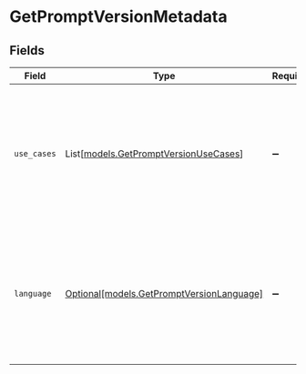 # GetPromptVersionMetadata


## Fields

| Field                                                                                                                     | Type                                                                                                                      | Required                                                                                                                  | Description                                                                                                               |
| ------------------------------------------------------------------------------------------------------------------------- | ------------------------------------------------------------------------------------------------------------------------- | ------------------------------------------------------------------------------------------------------------------------- | ------------------------------------------------------------------------------------------------------------------------- |
| `use_cases`                                                                                                               | List[[models.GetPromptVersionUseCases](../models/getpromptversionusecases.md)]                                            | :heavy_minus_sign:                                                                                                        | A list of use cases that the prompt is meant to be used for. Use this field to categorize the prompt for your own purpose |
| `language`                                                                                                                | [Optional[models.GetPromptVersionLanguage]](../models/getpromptversionlanguage.md)                                        | :heavy_minus_sign:                                                                                                        | The language that the prompt is written in. Use this field to categorize the prompt for your own purpose                  |